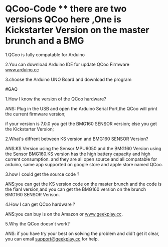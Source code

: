 # QCoo-Code ** there are two versions QCoo here ,One is Kickstarter Version on the master brunch and a BMG



1.QCoo is fully compatable for Arduino

2.You can download Arduino IDE for update QCoo Firmware www.arduino.cc

3.choose the Arduino UNO Board and download the program



#GAQ

1.How I know the version of the QCoo hardware?

ANS:  Plug in the USB and open the Arduino Serial Port,the QCoo will print the current firmware version;

if your version is 7.0.0 you get the BMG160 SENSOR version; else you get the Kickstarter Version;
    
2.What's diffrent between KS version and BMG160 SENSOR Version?

ANS:KS Version using the Sensor MPU6050 and the BMG160 Version using the Sensor BMG160.KS version has the high battery capacity and high 
current consumption. and they are all open source and all compatable for arduino, same app supported on google store and apple store named 
QCoo.

3.how I could get the source code ?

ANS:you can get the KS version code on the master brunch and the code is the fianl version,and you can get the BMG160 version on the 
brunch BMG160 SENSOR Verison.

4.How I can get QCoo hardware ?

ANS:you can buy is on the Amazon or www.geekplay.cc.

5.Why the QCoo doesn't work?

ANS: if you have try your best on solving the problem and did't get it clear, you can email support@geekplay.cc for help.
